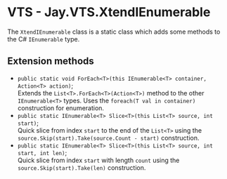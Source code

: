 # VTS - Jay.VTS.XtendIEnumerable
The ``XtendIEnumerable`` class is a static class which adds some methods to the C# ``IEnumerable`` type.
## Extension methods
 - ``public static void ForEach<T>(this IEnumerable<T> container, Action<T> action)``;  
 Extends the ``List<T>.ForEach<T>(Action<T>)`` method to the other ``IEnumerable<T>`` types. Uses the ``foreach(T val in container)`` construction for enumeration.
 - ``public static IEnumerable<T> Slice<T>(this List<T> source, int start)``;  
 Quick slice from index ``start`` to the end of the ``List<T>`` using the ``source.Skip(start).Take(source.Count - start)`` construction.
 - ``public static IEnumerable<T> Slice<T>(this List<T> source, int start, int len)``;  
 Quick slice from index ``start`` with length ``count`` using the ``source.Skip(start).Take(len)`` construction.
